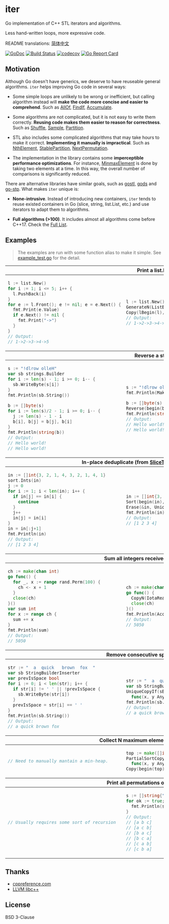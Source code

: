 # iter

Go implementation of C++ STL iterators and algorithms.

Less hand-written loops, more expressive code.

README translations: [简体中文](README_ZH.md)

[![GoDoc](https://godoc.org/github.com/disksing/iter?status.svg)](https://godoc.org/github.com/disksing/iter)
[![Build Status](https://travis-ci.com/disksing/iter.svg?branch=master)](https://travis-ci.com/disksing/iter)
[![codecov](https://codecov.io/gh/disksing/iter/branch/master/graph/badge.svg)](https://codecov.io/gh/disksing/iter)
[![Go Report Card](https://goreportcard.com/badge/github.com/disksing/iter)](https://goreportcard.com/report/github.com/disksing/iter)

## Motivation

Although Go doesn't have generics, we deserve to have reuseable general algorithms. `iter` helps improving Go code in several ways:

- Some simple loops are unlikely to be wrong or inefficient, but calling algorithm instead will **make the code more concise and easier to comprehend**. Such as [AllOf](https://godoc.org/github.com/disksing/iter#AllOf), [FindIf](https://godoc.org/github.com/disksing/iter#FindIf), [Accumulate](https://godoc.org/github.com/disksing/iter#Accumulate).

- Some algorithms are not complicated, but it is not easy to write them correctly. **Reusing code makes them easier to reason for correctness**. Such as [Shuffle](https://godoc.org/github.com/disksing/iter#Shuffle), [Sample](https://godoc.org/github.com/disksing/iter#Sample), [Partition](https://godoc.org/github.com/disksing/iter#Partition).

- STL also includes some complicated algorithms that may take hours to make it correct. **Implementing it manually is impractical**. Such as [NthElement](https://godoc.org/github.com/disksing/iter#NthElement), [StablePartition](https://godoc.org/github.com/disksing/iter#StablePartition), [NextPermutation](https://godoc.org/github.com/disksing/iter#NextPermutation).

- The implementation in the library contains some **imperceptible performance optimizations**. For instance, [MinmaxElement](https://godoc.org/github.com/disksing/iter#MinmaxElement) is done by taking two elements at a time. In this way, the overall number of comparisons is significantly reduced.

There are alternative libraries have similar goals, such as [gostl](https://github.com/liyue201/gostl), [gods](https://github.com/emirpasic/gods) and [go-stp](https://github.com/itrabbit/go-stp). What makes `iter` unique is:

- **None-intrusive**. Instead of introducing new containers, `iter` tends to reuse existed containers in Go (slice, string, list.List, etc.) and use iterators to adapt them to algorithms.

- **Full algorithms (>100)**. It includes almost all algorithms come before C++17. Check the [Full List](https://godoc.org/github.com/disksing/iter).

## Examples

> The examples are run with some function alias to make it simple. See [example_test.go](https://github.com/disksing/iter/blob/master/examples_test.go) for the detail.

<table>
<thead><tr><th colspan="2">Print a list.List</th></tr></thead>
<tbody><td>

```go
l := list.New()
for i := 1; i <= 5; i++ {
  l.PushBack(i)
}
for e := l.Front(); e != nil; e = e.Next() {
  fmt.Print(e.Value)
  if e.Next() != nil {
    fmt.Print("->")
  }
}
// Output:
// 1->2->3->4->5
```

</td><td>

```go
l := list.New()
GenerateN(ListBackInserter(l), 5, IotaGenerator(1))
Copy(lBegin(l), lEnd(l), IOWriter(os.Stdout, "->"))
// Output:
// 1->2->3->4->5
```

</td></tr></tbody>

<thead><tr><th colspan="2">Reverse a string</th></tr></thead>
<tbody><tr><td>

```go
s := "!dlrow olleH"
var sb strings.Builder
for i := len(s) - 1; i >= 0; i-- {
  sb.WriteByte(s[i])
}
fmt.Println(sb.String())

b := []byte(s)
for i := len(s)/2 - 1; i >= 0; i-- {
  j := len(s) - 1 - i
  b[i], b[j] = b[j], b[i]
}
fmt.Println(string(b))
// Output:
// Hello world!
// Hello world!
```

</td><td>

```go
s := "!dlrow olleH"
fmt.Println(MakeString(StringRBegin(s), StringREnd(s)))

b := []byte(s)
Reverse(begin(b), end(b))
fmt.Println(string(b))
// Output:
// Hello world!
// Hello world!
```

</td></tr></tbody>

<thead><tr><th colspan="2">In-place deduplicate (from <a href="https://github.com/golang/go/wiki/SliceTricks#in-place-deduplicate-comparable">SliceTricks</a>, with minor change)</th></tr></thead>
<tbody><tr><td>

```go
in := []int{3, 2, 1, 4, 3, 2, 1, 4, 1}
sort.Ints(in)
j := 0
for i := 1; i < len(in); i++ {
  if in[j] == in[i] {
    continue
  }
  j++
  in[j] = in[i]
}
in = in[:j+1]
fmt.Println(in)
// Output:
// [1 2 3 4]
```

</td><td>

```go
in := []int{3, 2, 1, 4, 3, 2, 1, 4, 1}
Sort(begin(in), end(in))
Erase(&in, Unique(begin(in), end(in)))
fmt.Println(in)
// Output:
// [1 2 3 4]
```

</td></tr></tbody>

<thead><tr><th colspan="2">Sum all integers received from a channel</th></tr></thead>
<tbody><tr><td>

```go
ch := make(chan int)
go func() {
  for _, x := range rand.Perm(100) {
    ch <- x + 1
  }
  close(ch)
}()
var sum int
for x := range ch {
  sum += x
}
fmt.Println(sum)
// Output:
// 5050
```

</td><td>

```go
ch := make(chan int)
go func() {
  CopyN(IotaReader(1), 100, ChanWriter(ch))
  close(ch)
}()
fmt.Println(Accumulate(ChanReader(ch), ChanEOF, 0))
// Output:
// 5050
```

</td></tr></tbody>

<thead><tr><th colspan="2">Remove consecutive spaces in a string</th></tr></thead>
<tbody><tr><td>

```go
str := "  a  quick   brown  fox  "
var sb StringBuilderInserter
var prevIsSpace bool
for i := 0; i < len(str); i++ {
  if str[i] != ' ' || !prevIsSpace {
    sb.WriteByte(str[i])
  }
  prevIsSpace = str[i] == ' '
}
fmt.Println(sb.String())
// Output:
// a quick brown fox
```

</td><td>

```go
str := "  a  quick   brown  fox  "
var sb StringBuilderInserter
UniqueCopyIf(sBegin(str), sEnd(str), &sb,
  func(x, y Any) bool { return x.(byte) == ' ' && y.(byte) == ' ' })
fmt.Println(sb.String())
// Output:
// a quick brown fox
```

</td></tr></tbody>

<thead><tr><th colspan="2">Collect N maximum elements from a channel</th></tr></thead>
<tbody><tr><td>

```go
// Need to manually mantain a min-heap.
```

</td><td>

```go
top := make([]int, 5)
PartialSortCopyBy(ChanReader(ch), ChanEOF, begin(top), end(top),
  func(x, y Any) bool { return x.(int) > y.(int) })
Copy(begin(top), end(top), IOWriter(os.Stdout, ", "))
```

</td></tr></tbody>

<thead><tr><th colspan="2">Print all permutations of ["a", "b", "c"]</th></tr></thead>
<tbody><tr><td>

```go
// Usually requires some sort of recursion
```

</td><td>

```go
s := []string{"a", "b", "c"}
for ok := true; ok; ok = NextPermutation(begin(s), end(s)) {
  fmt.Println(s)
}
// Output:
// [a b c]
// [a c b]
// [b a c]
// [b c a]
// [c a b]
// [c b a]
```

</td></tr></tbody>
</table>

## Thanks

- [cppreference.com](https://en.cppreference.com/)
- [LLVM libc++](https://libcxx.llvm.org/)

## License

BSD 3-Clause
